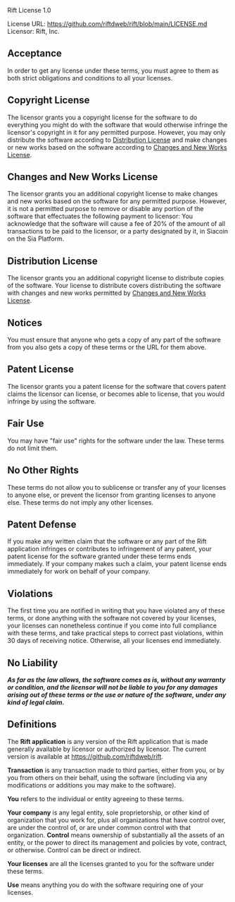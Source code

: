 Rift License 1.0

License URL: https://github.com/riftdweb/rift/blob/main/LICENSE.md
Licensor: Rift, Inc.

## Acceptance

In order to get any license under these terms, you must agree
to them as both strict obligations and conditions to all
your licenses.

## Copyright License

The licensor grants you a copyright license for the
software to do everything you might do with the software
that would otherwise infringe the licensor's copyright
in it for any permitted purpose. However, you may
only distribute the software according to [Distribution
License](#distribution-license) and make changes or new works
based on the software according to [Changes and New Works
License](#changes-and-new-works-license).

## Changes and New Works License

The licensor grants you an additional copyright license to
make changes and new works based on the software for any
permitted purpose. However, it is not a permitted purpose to
remove or disable any portion of the software that effectuates
the following payment to licensor: You acknowledge that the
software will cause a fee of 20% of the amount of all transactions
to be paid to the licensor, or a party designated by it, in
Siacoin on the Sia Platform.

## Distribution License

The licensor grants you an additional copyright license
to distribute copies of the software. Your license
to distribute covers distributing the software with
changes and new works permitted by [Changes and New Works
License](#changes-and-new-works-license).

## Notices

You must ensure that anyone who gets a copy of any part of
the software from you also gets a copy of these terms or the
URL for them above.

## Patent License

The licensor grants you a patent license for the software that
covers patent claims the licensor can license, or becomes able
to license, that you would infringe by using the software.

## Fair Use

You may have "fair use" rights for the software under the
law. These terms do not limit them.

## No Other Rights

These terms do not allow you to sublicense or transfer any of
your licenses to anyone else, or prevent the licensor from
granting licenses to anyone else. These terms do not imply
any other licenses.

## Patent Defense

If you make any written claim that the software or any part of the
Rift application infringes or contributes to infringement of any patent,
your patent license for the software granted under these terms
ends immediately. If your company makes such a claim, your
patent license ends immediately for work on behalf of your company.

## Violations

The first time you are notified in writing that you have
violated any of these terms, or done anything with the software
not covered by your licenses, your licenses can nonetheless
continue if you come into full compliance with these terms,
and take practical steps to correct past violations, within
30 days of receiving notice. Otherwise, all your licenses
end immediately.

## No Liability

**_As far as the law allows, the software comes as is, without
any warranty or condition, and the licensor will not be liable
to you for any damages arising out of these terms or the use
or nature of the software, under any kind of legal claim._**

## Definitions

The **Rift application** is any version of the Rift application
that is made generally available by licensor or authorized
by licensor. The current version is available at https://github.com/riftdweb/rift.

**Transaction** is any transaction made to third parties, either
from you, or by you from others on their behalf, using the software
(including via any modifications or additions you may make to
the software).

**You** refers to the individual or entity agreeing to these
terms.

**Your company** is any legal entity, sole proprietorship,
or other kind of organization that you work for, plus all
organizations that have control over, are under the control of,
or are under common control with that organization. **Control**
means ownership of substantially all the assets of an entity,
or the power to direct its management and policies by vote,
contract, or otherwise. Control can be direct or indirect.

**Your licenses** are all the licenses granted to you for the
software under these terms.

**Use** means anything you do with the software requiring one
of your licenses.
